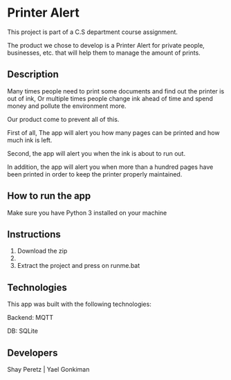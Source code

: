 # Printer Alert

This project is part of a C.S department course assignment.

The product we chose to develop is a Printer Alert for private people, businesses, etc. that will help them to manage the amount of prints.

## Description

Many times people need to print some documents and find out the printer is out of ink, Or multiple times people change ink ahead of time and spend money and pollute the environment more.

Our product come to prevent all of this.

First of all, 
The app will alert you how many pages can be printed and how much ink is left.

Second, the app will alert you when the ink is about to run out.

In addition, the app will alert you when more than a hundred pages have been printed in order to keep the printer properly maintained.


## How to run the app

Make sure you have Python 3 installed on your machine


## Instructions

1. Download the zip
2. 
3. Extract the project and press on runme.bat

## Technologies

This app was built with the following technologies:

Backend: MQTT

DB: SQLite

## Developers

Shay Peretz | Yael Gonkiman 

